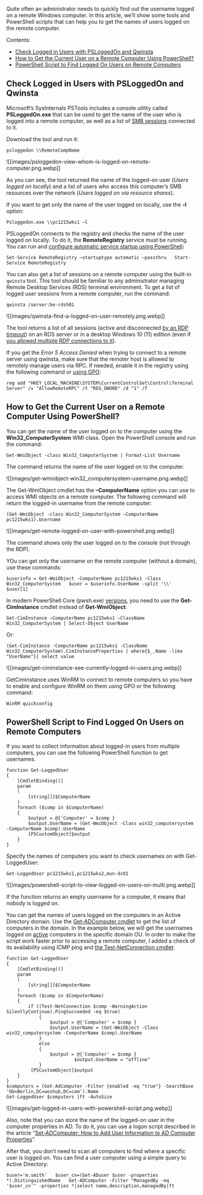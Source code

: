 Quite often an administrator needs to quickly find out the username logged on a remote Windows computer. In this article, we’ll show some tools and PowerShell scripts that can help you to get the names of users logged on the remote computer.

Contents:

*   [Check Logged in Users with PSLoggedOn and Qwinsta](https://woshub.com/find-current-user-logged-remote-computer/#h2_1)
*   [How to Get the Current User on a Remote Computer Using PowerShell?](https://woshub.com/find-current-user-logged-remote-computer/#h2_2)
*   [PowerShell Script to Find Logged On Users on Remote Computers](https://woshub.com/find-current-user-logged-remote-computer/#h2_3)

Check Logged in Users with PSLoggedOn and Qwinsta
-------------------------------------------------

Microsoft’s SysInternals PSTools includes a console utility called **PSLoggedOn.exe** that can be used to get the name of the user who is logged into a remote computer, as well as a list of [SMB sessions](https://woshub.com/managing-open-files-windows-server-share/) connected to it.

Download the tool and run it:

`psloggedon \\RemoteCompName`

![[images/psloggedon-view-whom-is-logged-on-remote-computer.png.webp]]

As you can see, the tool returned the name of the logged-on user (_Users logged on locally_) and a list of users who access this computer’s SMB resources over the network (_Users logged on via resource shares_).

If you want to get only the name of the user logged on locally, use the **\-l** option:

`Psloggedon.exe \\pc1215wks1 –l`

PSLoggedOn connects to the registry and checks the name of the user logged on locally. To do it, the **RemoteRegistry** service must be running. You can run and [configure automatic service startup using PowerShell](https://woshub.com/manage-windows-services-powershell/)**:**

`Set-Service RemoteRegistry –startuptype automatic –passthru   Start-Service RemoteRegistry`

You can also get a list of sessions on a remote computer using the built-in `qwinsta` tool. This tool should be familiar to any administrator managing Remote Desktop Services (RDS) terminal environment. To get a list of logged user sessions from a remote computer, run the command:

`qwinsta /server:be-rdsh01`

![[images/qwinsta-find-a-logged-on-user-remotely.png.webp]]

The tool returns a list of all sessions (active and disconnected [by an RDP timeout](https://woshub.com/remote-desktop-session-time-limit/)) on an RDS server or in a desktop Windows 10 (11) edition (even if [you allowed multiple RDP connections to it](https://woshub.com/how-to-allow-multiple-rdp-sessions-in-windows-10/)).

If you get the _Error 5 Access Denied_ when trying to connect to a remote server using qwinsta, make sure that the remoter host is allowed to remotely manage users via RPC. If needed, enable it in the registry using the following command or [using GPO](https://woshub.com/how-to-create-modify-and-delete-registry-keys-using-gpo/):

`reg add "HKEY_LOCAL_MACHINE\SYSTEM\CurrentControlSet\Control\Terminal Server" /v "AllowRemoteRPC" /t "REG_DWORD" /d "1" /f`

How to Get the Current User on a Remote Computer Using PowerShell?
------------------------------------------------------------------

You can get the name of the user logged on to the computer using the **Win32\_ComputerSystem** WMI class. Open the PowerShell console and run the command:

`Get-WmiObject -class Win32_ComputerSystem | Format-List Username`

The command returns the name of the user logged on to the computer.

![[images/get-wmiobject-win32_computersystem-username.png.webp]]

The Get-WmiObject cmdlet has the **–ComputerName** option you can use to access WMI objects on a remote computer. The following command will return the logged-in username from the remote computer:

`(Get-WmiObject -class Win32_ComputerSystem –ComputerName pc1215wks1).Username`

![[images/get-remote-logged-on-user-with-powershell.png.webp]]

The command shows only the user logged on to the console (not through the RDP).

YOu can get only the username on the remote computer (without a domain), use these commands:

`$userinfo = Get-WmiObject -ComputerName pc1215wks1 -Class Win32_ComputerSystem   $user = $userinfo.UserName -split '\\'   $user[1]`

In modern PowerShell Core (pwsh.exe) [versions](https://woshub.com/check-powershell-version-installed/), you need to use the **Get-CimInstance** cmdlet instead of **Get-WmiObject**:

`Get-CimInstance –ComputerName pc1215wks1 –ClassName Win32_ComputerSystem | Select-Object UserName`

Or:

`(Get-CimInstance -ComputerName pc1215wks1 -ClassName Win32_ComputerSystem).CimInstanceProperties | where{$_.Name -like "UserName"}| select value`

![[images/get-ciminstance-see-currently-logged-in-users.png.webp]]

GetCiminstance uses WinRM to connect to remote computers so you have to enable and configure WinRM on them using GPO or the following command:

`WinRM quickconfig`

PowerShell Script to Find Logged On Users on Remote Computers
-------------------------------------------------------------

If you want to collect information about logged-in users from multiple computers, you can use the following PowerShell function to get usernames.

```
function Get-LoggedUser
{
    [CmdletBinding()]
    param
    (
        [string[]]$ComputerName 
    )
    foreach ($comp in $ComputerName)
    {
        $output = @{'Computer' = $comp }
        $output.UserName = (Get-WmiObject -Class win32_computersystem -ComputerName $comp).UserName
        [PSCustomObject]$output
    }
}

```

Specify the names of computers you want to check usernames on with Get-LoggedUser:

`Get-LoggedUser pc1215wks1,pc1215wks2,mun-dc01`

![[images/powershell-script-to-view-logged-on-users-on-multi.png.webp]]

If the function returns an empty username for a computer, it means that nobody is logged on.

You can get the names of users logged on the computers in an Active Directory domain. Use the [Get-ADComputer cmdlet](https://woshub.com/get-adcomputer-getting-active-directory-computers-info-via-powershell/) to get the list of computers in the domain. In the example below, we will get the usernames logged on [active](https://woshub.com/how-to-find-blocked-disabled-or-inactive-objects-in-ad-using-search-adaccount/) computers in the specific domain OU. In order to make the script work faster prior to accessing a remote computer, I added a check of its availability using ICMP ping and [the Test-NetConnection cmdlet](https://woshub.com/checking-tcp-port-response-using-powershell/):

```
function Get-LoggedUser
{
    [CmdletBinding()]
    param
    (
        [string[]]$ComputerName 
    )
    foreach ($comp in $ComputerName)
    {
        if ((Test-NetConnection $comp -WarningAction SilentlyContinue).PingSucceeded -eq $true) 
            {  
                $output = @{'Computer' = $comp }
                $output.UserName = (Get-WmiObject -Class win32_computersystem -ComputerName $comp).UserName
            }
            else
            {
                $output = @{'Computer' = $comp }
                         $output.UserName = "offline"
            }
         [PSCustomObject]$output 
    }
}
$computers = (Get-AdComputer -Filter {enabled -eq "true"} -SearchBase 'OU=Berlin,DC=woshub,DC=com').Name
Get-LoggedUser $computers |ft -AutoSize

```

![[images/get-logged-in-users-with-powershell-script.png.webp]]

Also, note that you can store the name of the logged-on user in the computer properties in AD. To do it, you can use a logon script described in the article “[Set-ADComputer: How to Add User Information to AD Computer Properties](https://woshub.com/set-adcomputer-change-ad-computer-properties/)”.

After that, you don’t need to scan all computers to find where a specific user is logged on. You can find a user computer using a simple query to Active Directory:

`$user='m.smith'   $user_cn=(Get-ADuser $user -properties *).DistinguishedName   Get-ADComputer -Filter "ManagedBy -eq '$user_cn'" -properties *|select name,description,managedBy|ft`